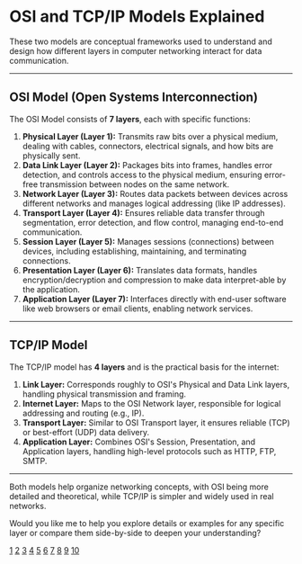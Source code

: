 # OSI and TCP/IP Models Explained

These two models are conceptual frameworks used to understand and design how different layers in computer networking interact
for data communication.

---

## OSI Model (Open Systems Interconnection)

The OSI Model consists of **7 layers**, each with specific functions:

1. **Physical Layer (Layer 1):** Transmits raw bits over a physical medium, dealing with cables, connectors, electrical
   signals, and how bits are physically sent.
2. **Data Link Layer (Layer 2):** Packages bits into frames, handles error detection, and controls access to the physical
   medium, ensuring error-free transmission between nodes on the same network.
3. **Network Layer (Layer 3):** Routes data packets between devices across different networks and manages logical addressing
   (like IP addresses).
4. **Transport Layer (Layer 4):** Ensures reliable data transfer through segmentation, error detection, and flow control,
   managing end-to-end communication.
5. **Session Layer (Layer 5):** Manages sessions (connections) between devices, including establishing, maintaining, and
   terminating connections.
6. **Presentation Layer (Layer 6):** Translates data formats, handles encryption/decryption and compression to make data
   interpret-able by the application.
7. **Application Layer (Layer 7):** Interfaces directly with end-user software like web browsers or email clients, enabling
   network services.

---

## TCP/IP Model

The TCP/IP model has **4 layers** and is the practical basis for the internet:

1. **Link Layer:** Corresponds roughly to OSI's Physical and Data Link layers, handling physical transmission and framing.
2. **Internet Layer:** Maps to the OSI Network layer, responsible for logical addressing and routing (e.g., IP).
3. **Transport Layer:** Similar to OSI Transport layer, it ensures reliable (TCP) or best-effort (UDP) data delivery.
4. **Application Layer:** Combines OSI's Session, Presentation, and Application layers, handling high-level protocols such as
   HTTP, FTP, SMTP.

---

Both models help organize networking concepts, with OSI being more detailed and theoretical, while TCP/IP is simpler and
widely used in real networks.

Would you like me to help you explore details or examples for any specific layer or compare them side-by-side to deepen your
understanding?

[1](https://www.imperva.com/learn/application-security/osi-model/)
[2](https://www.geeksforgeeks.org/computer-networks/open-systems-interconnection-model-osi/)
[3](https://www.cloudflare.com/learning/ddos/glossary/open-systems-interconnection-model-osi/)
[4](https://www.fortinet.com/uk/resources/cyberglossary/osi-model) [5](https://aws.amazon.com/what-is/osi-model/)
[6](https://en.wikipedia.org/wiki/OSI_model) [7](https://www.corero.com/what-is-the-osi-model/)
[8](https://www.a1.digital/knowledge-hub/osi-model-and-its-7-layers-explained/)
[9](https://www.bmc.com/blogs/osi-model-7-layers/) [10](https://www.splunk.com/en_us/blog/learn/osi-model.html)
